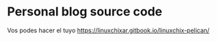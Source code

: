 # Personal blog source code

Vos podes hacer el tuyo https://linuxchixar.gitbook.io/linuxchix-pelican/
